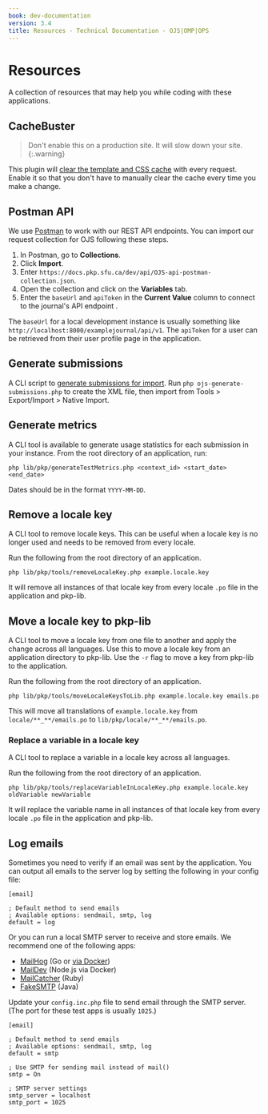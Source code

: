 ```yaml
---
book: dev-documentation
version: 3.4
title: Resources - Technical Documentation - OJS|OMP|OPS
---
```


# Resources

A collection of resources that may help you while coding with these applications.

## CacheBuster

> Don't enable this on a production site. It will slow down your site.
{:.warning}

This plugin will [clear the template and CSS cache](https://github.com/NateWr/cacheBuster) with every request. Enable it so that you don't have to manually clear the cache every time you make a change.

## Postman API

We use [Postman](https://www.getpostman.com/) to work with our REST API endpoints. You can import our request collection for OJS following these steps.

1. In Postman, go to **Collections**.
2. Click **Import**.
3. Enter `https://docs.pkp.sfu.ca/dev/api/OJS-api-postman-collection.json`.
4. Open the collection and click on the **Variables** tab.
5. Enter the `baseUrl` and `apiToken` in the **Current Value** column to connect to the journal's API endpoint .

The `baseUrl` for a local development instance is usually something like `http://localhost:8000/examplejournal/api/v1`. The `apiToken` for a user can be retrieved from their user profile page in the application.

## Generate submissions

A CLI script to [generate submissions for import](https://gist.github.com/NateWr/c6acac198d319cc317c0862c11df4a2e). Run `php ojs-generate-submissions.php` to create the XML file, then import from Tools > Export/Import > Native Import.

## Generate metrics

A CLI tool is available to generate usage statistics for each submission in your instance. From the root directory of an application, run:

```
php lib/pkp/generateTestMetrics.php <context_id> <start_date> <end_date>
```

Dates should be in the format `YYYY-MM-DD`.

## Remove a locale key

A CLI tool to remove locale keys. This can be useful when a locale key is no longer used and needs to be removed from every locale.

Run the following from the root directory of an application.

```
php lib/pkp/tools/removeLocaleKey.php example.locale.key
```

It will remove all instances of that locale key from every locale `.po` file in the application and pkp-lib.

## Move a locale key to pkp-lib

A CLI tool to move a locale key from one file to another and apply the change across all languages. Use this to move a locale key from an application directory to pkp-lib. Use the `-r` flag to move a key from pkp-lib to the application.

Run the following from the root directory of an application.

```
php lib/pkp/tools/moveLocaleKeysToLib.php example.locale.key emails.po
```

This will move all translations of `example.locale.key` from `locale/**_**/emails.po` to `lib/pkp/locale/**_**/emails.po`.

### Replace a variable in a locale key

A CLI tool to replace a variable in a locale key across all languages.

Run the following from the root directory of an application.

```
php lib/pkp/tools/replaceVariableInLocaleKey.php example.locale.key oldVariable newVariable
```

It will replace the variable name in all instances of that locale key from every locale `.po` file in the application and pkp-lib.

## Log emails

Sometimes you need to verify if an email was sent by the application. You can output all emails to the server log by setting the following in your config file:

```
[email]

; Default method to send emails
; Available options: sendmail, smtp, log
default = log
```

Or you can run a local SMTP server to receive and store emails. We recommend one of the following apps:

- [MailHog](https://github.com/mailhog/MailHog) (Go or [via Docker](https://akrabat.com/using-mailhog-via-docker-for-testing-email/))
- [MailDev](https://maildev.github.io/maildev/) (Node.js via Docker)
- [MailCatcher](https://mailcatcher.me/) (Ruby)
- [FakeSMTP](http://nilhcem.com/FakeSMTP/) (Java)


Update your `config.inc.php` file to send email through the SMTP server. (The port for these test apps is usually `1025`.)

```
[email]

; Default method to send emails
; Available options: sendmail, smtp, log
default = smtp

; Use SMTP for sending mail instead of mail()
smtp = On

; SMTP server settings
smtp_server = localhost
smtp_port = 1025
```
